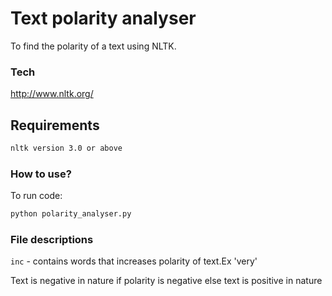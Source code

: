 # Text polarity analyser

To find the polarity of a text using NLTK. 

### Tech
http://www.nltk.org/

## Requirements

```sh
nltk version 3.0 or above
```

### How to use?
To run code:
```sh
python polarity_analyser.py
```
### File descriptions

```inc``` -  contains words that increases polarity of text.Ex 'very'  

Text is negative in nature if polarity is negative else text is positive in nature




